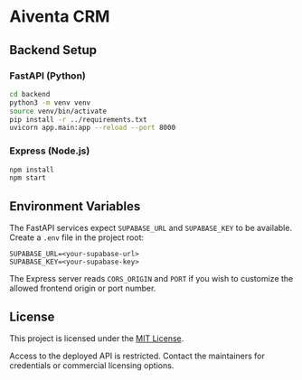 # Aiventa CRM

## Backend Setup

### FastAPI (Python)

```bash
cd backend
python3 -m venv venv
source venv/bin/activate
pip install -r ../requirements.txt
uvicorn app.main:app --reload --port 8000
```

### Express (Node.js)

```bash
npm install
npm start
```

## Environment Variables

The FastAPI services expect `SUPABASE_URL` and `SUPABASE_KEY` to be
available. Create a `.env` file in the project root:

```env
SUPABASE_URL=<your-supabase-url>
SUPABASE_KEY=<your-supabase-key>
```

The Express server reads `CORS_ORIGIN` and `PORT` if you wish to
customize the allowed frontend origin or port number.

## License

This project is licensed under the [MIT License](LICENSE).

Access to the deployed API is restricted. Contact the maintainers for credentials or commercial licensing options.

